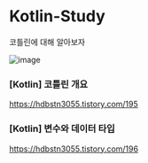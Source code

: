 # Kotlin-Study
코틀린에 대해 알아보자

![image](https://github.com/user-attachments/assets/43335e7c-1cc5-417b-85ca-e87c9f689dc8)

### [Kotlin] 코틀린 개요
<https://hdbstn3055.tistory.com/195>

### [Kotlin] 변수와 데이터 타입
<https://hdbstn3055.tistory.com/196>

